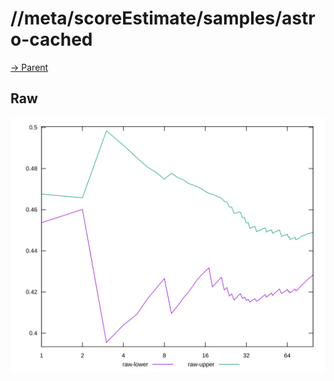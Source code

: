 
# //meta/scoreEstimate/samples/astro-cached

[→ Parent](../..)


## Raw

![PLOT: raw-values](./raw/values.svg)
